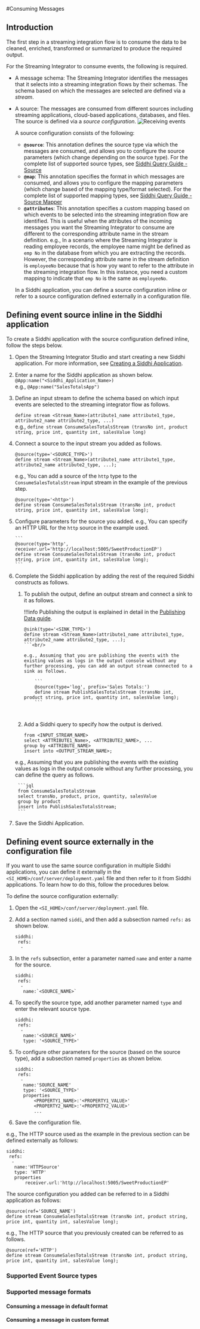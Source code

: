 #Consuming Messages

## Introduction

The first step in a streaming integration flow is to consume the data to be cleaned, enriched, transformed or summarized 
to produce the required output. 
 
For the Streaming Integrator to consume events, the following is required.

* A message schema: The Streaming Integrator identifies the messages that it selects into a streaming integration flows by their schemas. The schema based on which the messages are selected are defined via a *stream*.

* A source: The messages are consumed from different sources including streaming applications, cloud-based applications, databases, and files. The source is defined via a *source configuration*.
  ![Receiving events](../images/consuming-messages/ConsumingMessages.png)
  
  A source configuration consists of the following:
  
  + **`@source`**: This annotation defines the source type via which the messages are consumed, and allows you to configure the source parameters (which change depending on the source type). For the complete list of supported source types, see [Siddhi Query Guide - Source](https://siddhi.io/en/v4.x/docs/query-guide/#source)
  + **`@map`**: This annotation specifies the format in which messages are consumed, and allows you to configure the mapping parameters (which change based of the mapping type/format selected). For the complete list of supported mapping types, see [Siddhi Query Guide - Source Mapper](https://siddhi.io/en/v4.x/docs/query-guide/#source-mapper)
  + **`@attributes`**: This annotation specifies a custom mapping based on which events to be selected into the streaming integration flow are identified. This is useful when the attributes of the incoming messages you want the Streaming Integrator to consume are different to the corresponding attribute name in the stream definition. e.g., In a scenario where the Streaming Integrator is reading employee records, the employee name might be defined as `emp No` in the database from which you are extracting the records. However, the corresponding attribute name in the stream definition is `employeeNo` because that is how yoy want to refer to the attribute in the streaming integration flow. In this instance, you need a custom mapping to indicate that `emp No` is the same as `employeeNo`.
  
  
  In a Siddhi application, you can define a source configuration inline or refer to a source configuration defined externally in a configuration file.

## Defining event source inline in the Siddhi application

To create a Siddhi application with the source configuration defined inline, follow the steps below.

1. Open the Streaming Integrator Studio and start creating a new Siddhi application. For more information, see [Creating a Siddhi Application](../develop/creating-a-Siddhi-Application.md).
2. Enter a name for the Siddhi application as shown below.<br/>
   `@App:name("<Siddhi_Application_Name>)`<br/>e.g., `@App:name("SalesTotalsApp")`<br/>
   
3. Define an input stream to define the schema based on which input events are selected to the streaming integrator flow as follows.

    `define stream <Stream_Name>(attribute1_name attribute1_type, attribute2_name attribute2_type, ...)`<br/>
    e.g., `define stream ConsumeSalesTotalsStream (transNo int, product string, price int, quantity int, salesValue long)`<br/>
    
    
4. Connect a source to the input stream you added as follows.
    ```
    @source(type='<SOURCE_TYPE>')
    define stream <Stream_Name>(attribute1_name attribute1_type, attribute2_name attribute2_type, ...);
    ```
    e.g., You can add a source of the `http` type to the `ConsumeSalesTotalsStream` input stream in the example of the previous step.
    ```
    @source(type='<http>')
    define stream ConsumeSalesTotalsStream (transNo int, product string, price int, quantity int, salesValue long);
    ```
5. Configure parameters for the source you added.
   e.g., You can specify an HTTP URL for the `http` source in the example used.
   
       ```
       @source(type='http', receiver.url='http://localhost:5005/SweetProductionEP')
       define stream ConsumeSalesTotalsStream (transNo int, product string, price int, quantity int, salesValue long);
       ```
       
6. Complete the Siddhi application by adding the rest of the required Siddhi constructs as follows.<br/>
     
    1. To publish the output, define an output stream and connect a sink to it as follows.<br/>
        
        !!!info
                Publishing the output is explained in detail in the [Publishing Data guide](publishing-data.md).
        
        ```jql
        @sink(type='<SINK_TYPE>')
        define stream <Stream_Name>(attribute1_name attribute1_type, attribute2_name attribute2_type, ...);
        ```<br/>
        
        e.g., Assuming that you are publishing the events with the existing values as logs in the output console without any further processing, you can add an output stream connected to a sink as follows.
            
            ```
            @source(type='log', prefix='Sales Totals:')
            define stream PublishSalesTotalsStream (transNo int, product string, price int, quantity int, salesValue long);
            ```
            
      
    2. Add a Siddhi query to specify how the output is derived.
        ```jql
        from <INPUT_STREAM_NAME>
        select <ATTRIBUTE1_Name>, <ATTRIBUTE2_NAME>, ... 
        group by <ATTRIBUTE_NAME>
        insert into <OUTPUT_STREAM_NAME>;
        ```

    e.g., Assuming that you are publishing the events with the existing values as logs in the output console without any further processing, you can define the query as follows.
    
        ```jql
        from ConsumeSalesTotalsStream
        select transNo, product, price, quantity, salesValue
        group by product
        insert into PublishSalesTotalsStream;
        ```
        
7. Save the Siddhi Application.

    

## Defining event source externally in the configuration file

If you want to use the same source configuration in multiple Siddhi applications, you  can define it externally in the 
`<SI_HOME>/conf/server/deployment.yaml` file and then refer to it from Siddhi applications. To learn how to do this, 
follow the procedures below.

To define the source configuration externally:

1. Open the `<SI_HOME>/conf/server/deployment.yaml` file.
2. Add a section named `siddi`, and then add a subsection named `refs:` as shown below.
    ```jql    
    siddhi:  
     refs:
      -
    ```
3. In the `refs` subsection, enter a parameter named `name` and enter a name for the source.
    ```jql    
    siddhi:  
     refs:
      -
       name:`<SOURCE_NAME>`
    ```
    
4. To specify the source type, add another parameter named `type` and enter the relevant source type.
    ```jql
    siddhi:  
     refs:
      -
       name:'<SOURCE_NAME>'
       type: '<SOURCE_TYPE>'
    ```
5. To configure other parameters for the source (based on the source type), add a subsection named `properties` as shown below.
    ```jql
    siddhi:  
     refs:
      -
       name:'SOURCE_NAME'
       type: '<SOURCE_TYPE>'
       properties
           <PROPERTY1_NAME>:'<PROPERTY1_VALUE>'
           <PROPERTY2_NAME>:'<PROPERTY2_VALUE>'
           ...
    ```
    
6. Save the configuration file.

e.g., The HTTP source used as the example in the previous section can be defined externally as follows:
```jql
siddhi:  
 refs:
  -
   name:'HTTPSource'
   type: 'HTTP'
   properties
       receiver.url:'http://localhost:5005/SweetProductionEP'
```

The source configuration you added can be referred to in a Siddhi application as follows:
```jql
@source(ref='SOURCE_NAME')
define stream ConsumeSalesTotalsStream (transNo int, product string, price int, quantity int, salesValue long);
```
e.g., The HTTP source that you previously created can be referred to as follows.

```
@source(ref='HTTP')
define stream ConsumeSalesTotalsStream (transNo int, product string, price int, quantity int, salesValue long);
```
### Supported Event Source types
<source categories table here> 

### Supported message formats

#### Consuming a message in default format

#### Consuming a message in custom format